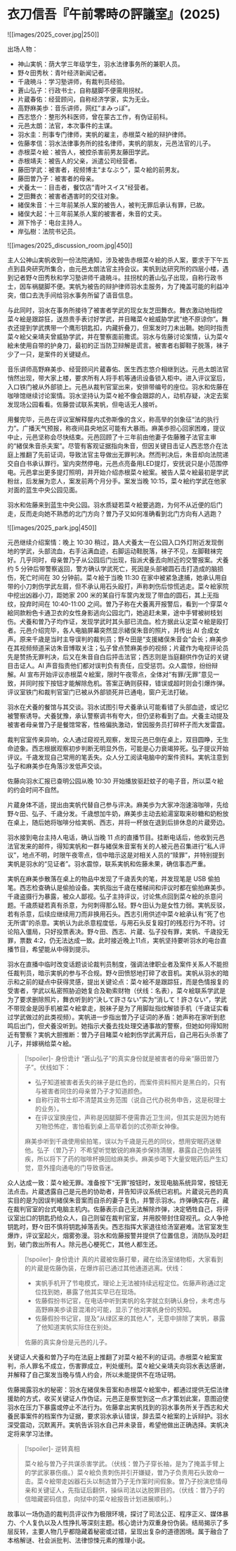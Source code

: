 # 衣刀信吾『午前零時の評議室』(2025)

![[images/2025_cover.jpg|250]]

出场人物：
- 神山実帆：荫大学三年级学生，羽水法律事务所的兼职人员。
- 野々田秀秋：青叶经济新闻记者。
- 千歳暁斗：学习塾讲师，有裁判员经验。
- 蒼山弘子：行政书士，自称腿脚不便需用拐杖。
- 片蔵春佑：经营顾问，自称经济学家，实为无业。
- 高野麻美歩：音乐讲师，网红“まみっぽ”。
- 西志悠介：整形外科医师，曾在蒙古工作，有伪证前科。
- 元邑太朗：法官，本次事件的主谋。
- 羽水圭：刑事专门律师，実帆的雇主，赤根菜々絵的辩护律师。
- 佐藤孝信：羽水法律事务所的挂名律师，実帆的朋友，元邑法官的儿子。
- 赤根菜々絵：被告人，被控杀害前男友藤田学武。
- 赤根靖夫：被告人的父亲，派遣公司经营者。
- 藤田学武：被害者，视频博主“まなぶう”，菜々絵的前男友。
- 藤田曽乃子：被害者的母亲。
- 犬養太一：目击者，餐饮店“青叶スイス”经营者。
- 芝田舞衣：被害者遇害时的交往对象。
- 緒俣朱音：十三年前某杀人案的被告人，被判无罪后承认有罪，已故。
- 緒俣大起：十三年前某杀人案的被害者，朱音的丈夫。
- 淵下怜子：电台主持人。
- 岸弘樹：法院书记员。

![[images/2025_discussion_room.jpg|450]]

主人公神山実帆收到一份法院通知，涉及被告赤根菜々絵的杀人案，要求于下午五点到县央研究所集合，由元邑太朗法官主持会议。実帆到达研究所的四层小楼，遇到记者野々田秀秋和学习塾讲师千歳暁斗。拄拐杖的蒼山弘子出现，自称行政书士，因车祸腿脚不便。実帆为被告的辩护律师羽水圭服务，为了掩盖可能的利益冲突，借口去洗手间给羽水事务所留了语音信息。

与此同时，羽水在事务所接待了被害者学武的现女友芝田舞衣。舞衣激动地指控菜々絵是跟踪狂，送昂贵手表讨好学武，并目睹菜々絵威胁学武“绝不原谅你”。舞衣还提到学武携带一个鹰形钥匙扣，内藏折叠刀，但案发时刀未出鞘。她同时指责菜々絵父亲靖夫曾威胁学武，并在警察面前撒谎。羽水与佐藤讨论案情，认为菜々絵未使用自带的护身刀，最初的正当防卫辩解是谎言。被害者右脚鞋子脱落，袜子少了一只，是案件的关键疑点。

音乐讲师高野麻美歩、经营顾问片蔵春佑、医生西志悠介相继到达。元邑太朗法官悄然出现，带大家上楼，要求所有人将手机等通讯设备锁入柜中。进入评议室后，入口铁门被从外部锁上。元邑从裁判官室出来，安排带编号的座位。羽水和佐藤在咖啡馆继续讨论案情。羽水坚持认为菜々絵不像会跟踪的人，动机存疑，决定去案发现场公园看看。佐藤尝试联系実帆，但电话无人接听。

用餐完毕，元邑在评议室解释屋内忒弥斯像的含义，称高举的剑象征“法的执行力”。广播天气预报，称夜间县央地区可能有大暴雨。麻美歩担心回家困难，提议中止，元邑坚称会尽快结束。元邑回顾了十三年前由他妻子佐藤雅子法官主审的“緒俣朱音杀夫案”。尽管有客观证据指向朱音，但因关键目击证人西志悠介在法庭上推翻了先前证词，导致法官主导做出无罪判决。然而判决后，朱音却向法院递交自白书承认罪行。室内突然停电，元邑点亮备用LED提灯，安抚说只是小范围停电。元邑拿出更多提灯照明，并开始介绍赤根菜々絵案。被告人菜々絵最初是学武粉丝，后发展为恋人，案发前两个月分手。案发当晚 10:15，菜々絵约学武在他家对面的蓝生中央公园见面。

羽水和佐藤来到蓝生中央公园。羽水质疑若菜々絵要逃跑，为何不从近便的后门走，反而走向她不熟悉的北门方向？曽乃子又如何准确看到北门方向有人逃跑？

![[images/2025_park.jpg|450]]

元邑继续介绍案情：晚上 10:30 稍过，路人犬養太一在公园入口外灯附近发现倒地的学武，头部流血，右手沾满血迹，右脚运动鞋脱落，袜子不见，左脚鞋袜完好。几乎同时，母亲曽乃子从公园后门出现，指派犬養去向附近的交警报案。犬養约 5 分钟后带警察返回，警方确认学武死亡，死因是头部被圆石击打造成的脑损伤，死亡时间在 30 分钟前。菜々絵于当晚 11:30 在家中被紧急逮捕，她承认用自带的小刀刺伤学武左肩，但不承认用石头殴打，声称刺伤后惊慌逃走。菜々絵家院中挖出凶器小刀，距她家 200 米的某自行车筐内发现了带血的圆石，其上无指纹，投弃时间在 10:40-11:00 之间。曽乃子称在犬養离开报警后，看到一个穿菜々絵同款粉色卡通卫衣的女性身影逃向公园北门，她追赶未果，途中手臂被树枝划伤。犬養和曽乃子均作证，发现学武时其头部已流血。检方据此认定菜々絵是殴打者。元邑介绍完毕，各人电脑屏幕突然显示緒俣朱音的照片，并传出 AI 合成女声。原来千歳是当时主导误判的裁判员；野々田是“支援緒俣朱音会”会长；麻美歩在其视频频道采访朱音博取关注；弘子曾点赞麻美歩的视频；片蔵作为电视评论员先是赞扬无罪判决，后又在朱音自白后抨击法官；西志则是当庭翻供作伪证的关键目击证人。AI 声音指责他们都对误判负有责任，应受惩罚。众人震惊，纷纷辩解。AI 宣布开始评议赤根菜々絵案，限时午夜零点，全体对“有罪/无罪”意见一致，并同时按下按钮才能解除危机。答案正确则获释，错误或超时则会引爆炸弹。评议室铁门和裁判官室门已被从外部锁死并已通电，窗户无法打破。

羽水在犬養的餐馆与其交谈。羽水试图引导犬養承认可能看错了头部血迹，或记忆被警察诱导。犬養犹豫，承认警察调书有夸大，但仍坚称看到了血。犬養主动提及被害者母亲曽乃子是餐馆常客，性格偏执激动，曾因服务员打碎杯子而大发雷霆。

裁判官室传来异响，众人通过窥视孔观察，发现元邑已倒在桌上，双目圆睁，无生命迹象。西志根据观察初步判断无明显外伤，可能是心力衰竭猝死。弘子提议开始评议。千歳发现自己常用的笔丢失。众人分工阅读电脑中的案件资料。実帆注意到弘子和麻美歩在角落沙发低声交谈。

佐藤向羽水汇报已查明公园从晚 10:30 开始播放驱赶蚊子的电子音，所以菜々絵的约会时间不自然。

片蔵身体不适，提出由実帆代替自己参与评决。麻美歩为大家冲泡速溶咖啡，先给野々田、弘子、千歳分发。千歳想加牛奶，麻美歩主动去給湯室取来砂糖和奶粉放在桌上，随后她将咖啡分给実帆、西志，并将一杯放在退到后排休息的片蔵旁边。

羽水接到电台主持人电话，确认当晚 11 点的直播节目。挂断电话后，他收到元邑法官发来的邮件，得知実帆和一群与緒俣朱音案有关的人被元邑召集进行“私人评议”，地点不明，时限午夜零点，信中暗示这是对相关人员的“赎罪”，并特别提到実帆是羽水的“见证者”。羽水震惊，联系実帆和佐藤未果，确信事态严重。

実帆在麻美歩散落在桌上的物品中发现了千歳丢失的笔，并发现笔是 USB 偷拍笔。西志检查确认是偷拍设备。実帆指出千歳在楼梯间和评议时都在偷拍麻美歩。千歳盗摄行为暴露，被众人鄙视。弘子主持评议，讨论焦点回到菜々絵的杀意问题。千歳质疑若真有杀意，为何刺得那么轻。野々田认为是女性力弱。実帆反驳，若有杀意，后续应继续用刀而非换用石头。西志引用供述中菜々絵承认有“死了也无所谓”的杀意。実帆认为此杀意程度低，与用石头反复殴打的残忍行为不符。讨论陷入僵局，只好投票表决。野々田、西志、片蔵、弘子投有罪，実帆、千歳投无罪，票数 4:2，仍无法达成一致。此时接近晚上11点，実帆坚持要听羽水的电台直播节目，希望能从中得到提示。

羽水在直播中临时改变话题谈论裁判员制度，强调法律职业者及案件关系人不能担任裁判员，暗示実帆的参与不合规。野々田愤怒地打碎了收音机。実帆从羽水的暗示和之前的疑点中获得灵感，提出关键论点：菜々絵不是跟踪狂，而是色情报复的受害者，学武以私密照胁迫她复合及勒索财物（伏线：名表），菜々絵联系学武是为了要求删除照片，舞衣听到的“決して許さない”实为“消して！許さない”，学武不带现金是因手机被菜々絵拿走，脱袜子是为了用脚趾指纹解锁手机（千歳证实看过学武做过的此类视频）。実帆进一步指出曽乃子证词的矛盾：她声称在家听到悲鸣后出门，但犬養没听到。她指示犬養去找处理交通事故的警察，但她如何得知附近有警察？実帆大胆推断：曽乃子目睹菜々絵刺伤学武离开后，自己用石头杀害了儿子，并嫁祸给菜々絵。

> [!spoiler]- 身份诡计
> “蒼山弘子”的真实身份就是被害者的母亲“藤田曽乃子”。伏线如下：
> - 弘子知道被害者丢失的袜子是红色的，而案件资料照片是黑白的，只有与被害者同住的母亲曽乃子才知道颜色。
> - 自称行政书士却不清楚其业务范围（说自己代办税务申告，这是税理士的业务）。
> - 在评议室换座位，声称是因腿脚不便需靠近卫生间，但其实是因为她有刃物恐怖症，害怕看到桌上高举着剑的忒弥斯女神像。
> 
> 麻美歩听到千歳使用偷拍笔，误以为千歳是元邑的同伙，想用安眠药迷晕他。弘子（曽乃子）不希望听觉敏锐的麻美歩保持清醒，暴露自己伪装残疾，所以将下了药的咖啡杯换回给麻美歩。麻美歩喝下大量安眠药后产生幻觉，意外撞向通电的门导致昏迷。

众人达成一致：菜々絵无罪。准备按下“无罪”按钮时，发现电脑系统异常，按钮无法点击。片蔵透露自己是元邑的协助者，并告知评议系统已宕机。片蔵说元邑的真实目的是为因误判緒俣朱音案而自杀的妻子复仇，并警示羽水。炸弹确实存在，藏在裁判官室的台式电脑主机内。佐藤表示自己无法解除炸弹，决定牺牲自己，将评议室出口的钥匙扔给众人，自己则留在裁判官室，并用胶带封住窥视孔。众人争抢钥匙时，野々田不慎将钥匙掉落丢失。西志指挥大家退往给汤室避难。法官室发生爆炸，评议室起火，烟雾弥漫。羽水和佐藤报警并提供了位置信息，消防队及时赶到，破门救出所有人。除元邑心梗死亡，其他人都生还。

> [!spoiler]- 身份诡计
> 真的片蔵被佐藤打晕，藏在给汤室储物柜，大家看到的片蔵是佐藤伪装，在爆炸前已通过其他通道逃离。伏线：
> - 実帆手机开了节电模式，理论上无法被持续远程定位。佐藤声称通过定位找到她，暴露了他其实早已在现场。
> - 佐藤假扮书记官，在电话中听到実帆的名字就立刻确认身份，未考虑与高野麻美歩读音混淆的可能，显示了他对実帆身份的预知。
> - 佐藤假扮书记官，提及“从绿区来的其他人”，无意中排除了実帆，暴露了他知道実帆实际住在别处。
> 
> 佐藤的真实身份是元邑的儿子。

关键证人犬養和曽乃子均在法庭上推翻了对菜々絵不利的证词。赤根菜々絵案宣判，杀人罪名不成立，伤害罪成立，判处缓刑。菜々絵父亲靖夫向羽水表达感谢，并解释了自己案发当晚与情人约会，所以未能提供不在场证明。

佐藤揭露羽水的秘密：羽水在緒俣朱音案和赤根菜々絵案中，都通过提供无偿法律援助的方式，收买关键证人作伪证。元邑正是察觉到这一点才策划此案，意图迫使羽水在压力下暴露或停止不法行为。佐藤拿出実帆找到的羽水事务所关于西志和犬養民事案件的档案作为证据，要求羽水承认错误，辞去菜々絵案的上诉辩护。羽水深受震动，沉默离开。実帆告诉羽水自己并未录音，希望他做出正确选择。実帆决定将来学习法律。

> [!spoiler]- 逆转真相
> 
> 菜々絵与曽乃子共谋杀害学武。（伏线：曽乃子穿长袖，是为了掩盖手臂上的学武家暴伤痕。）菜々絵负责刺伤并引开嫌疑，曽乃子负责用石头致命一击。菜々絵带走凶器石头以制造曽乃子无作案时间假象。曽乃子扮演悲情母亲和关键证人，先指证后翻供，操纵司法以达脱罪目的。（伏线：曽乃子的信暗藏密码信息，向狱中的菜々絵报告计划进展顺利。）

故事以一场伪造的裁判员评议作为极限环境，探讨了司法公正、程序正义、媒体暴力、个人复仇以及人性挣扎等深刻主题。核心诡计为双重身份伪装。结局揭示了多层反转，主要人物几乎都隐藏着秘密或过错，呈现出复杂的道德困境。属于融合了本格解谜、社会派批判、法律惊悚元素的推理小说。